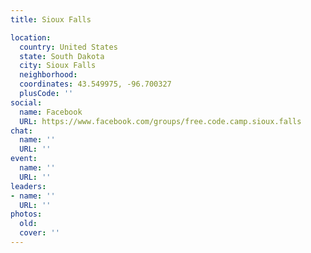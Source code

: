 ```yaml
---
title: Sioux Falls

location:
  country: United States
  state: South Dakota
  city: Sioux Falls
  neighborhood: 
  coordinates: 43.549975, -96.700327
  plusCode: ''
social:
  name: Facebook
  URL: https://www.facebook.com/groups/free.code.camp.sioux.falls
chat:
  name: ''
  URL: ''
event:
  name: ''
  URL: ''
leaders:
- name: ''
  URL: ''
photos:
  old: 
  cover: ''
---
```

